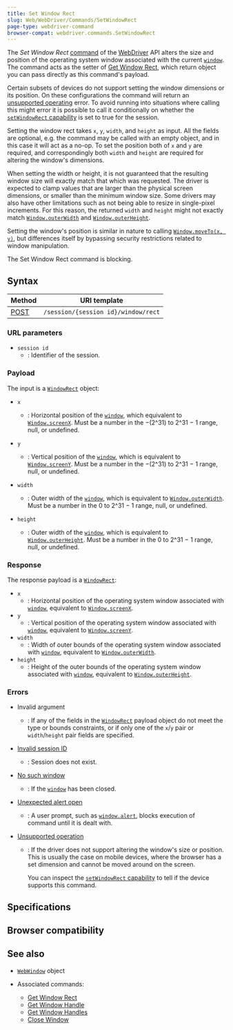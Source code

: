 ```yaml
---
title: Set Window Rect
slug: Web/WebDriver/Commands/SetWindowRect
page-type: webdriver-command
browser-compat: webdriver.commands.SetWindowRect
---
```




The _Set Window Rect_ [command](/Web/WebDriver/Commands) of the [WebDriver](/Web/WebDriver) API alters the size and position of the operating system window associated with the current [`window`](/Web/API/Window). The command acts as the setter of [Get Window Rect](/Web/WebDriver/Commands/GetWindowRect), which return object you can pass directly as this command's payload.

Certain subsets of devices do not support setting the window dimensions or its position. On these configurations the command will return an [unsupported operating](/Web/WebDriver/Errors/UnsupportedOperation) error. To avoid running into situations where calling this might error it is possible to call it conditionally on whether the [`setWindowRect` capability](/Web/WebDriver/Capabilities/setWindowRect) is set to true for the session.

Setting the window rect takes `x`, `y`, `width`, and `height` as input. All the fields are optional, e.g. the command may be called with an empty object, and in this case it will act as a no-op. To set the position both of `x` and `y` are required, and correspondingly both `width` and `height` are required for altering the window's dimensions.

When setting the width or height, it is not guaranteed that the resulting window size will exactly match that which was requested. The driver is expected to clamp values that are larger than the physical screen dimensions, or smaller than the minimum window size. Some drivers may also have other limitations such as not being able to resize in single-pixel increments. For this reason, the returned `width` and `height` might not exactly match [`Window.outerWidth`](/Web/API/Window/outerWidth) and [`Window.outerHeight`](/Web/API/Window/outerHeight).

Setting the window's position is similar in nature to calling [`Window.moveTo(x, y)`](/Web/API/Window/moveTo), but differences itself by bypassing security restrictions related to window manipulation.

The Set Window Rect command is blocking.

## Syntax

| Method                                    | URI template                        |
| ----------------------------------------- | ----------------------------------- |
| [POST](/Web/HTTP/Methods/POST) | `/session/{session id}/window/rect` |

### URL parameters

- `session id`
  - : Identifier of the session.

### Payload

The input is a [`WindowRect`](/Web/WebDriver/WindowRect) object:

- `x`

  - : Horizontal position of the [`window`](/Web/API/Window), which equivalent to [`Window.screenX`](/Web/API/Window/screenX). Must be a number in the −(2^31) to 2^31 − 1 range, null, or undefined.

- `y`
  - : Vertical position of the [`window`](/Web/API/Window), which is equivalent to [`Window.screenY`](/Web/API/Window/screenY). Must be a number in the −(2^31) to 2^31 − 1 range, null, or undefined.
- `width`
  - : Outer width of the [`window`](/Web/API/Window), which is equivalent to [`Window.outerWidth`](/Web/API/Window/outerWidth). Must be a number in the 0 to 2^31 − 1 range, null, or undefined.
- `height`
  - : Outer width of the [`window`](/Web/API/Window), which is equivalent to [`Window.outerHeight`](/Web/API/Window/outerHeight). Must be a number in the 0 to 2^31 − 1 range, null, or undefined.

### Response

The response payload is a [`WindowRect`](/Web/WebDriver/WebWindow):

- `x`
  - : Horizontal position of the operating system window associated with [`window`](/Web/API/Window), equivalent to [`Window.screenX`](/Web/API/Window/screenX).
- `y`
  - : Vertical position of the operating system window associated with [`window`](/Web/API/Window), equivalent to [`Window.screenY`](/Web/API/Window/screenY).
- `width`
  - : Width of outer bounds of the operating system window associated with [`window`](/Web/API/Window), equivalent to [`Window.outerWidth`](/Web/API/Window/outerWidth).
- `height`
  - : Height of the outer bounds of the operating system window associated with [`window`](/Web/API/Window), equivalent to [`Window.outerHeight`](/Web/API/Window/outerHeight).

### Errors

- Invalid argument
  - : If any of the fields in the [`WindowRect`](/Web/WebDriver/WindowRect) payload object do not meet the type or bounds constraints, or if only one of the `x`/`y` pair or `width`/`height` pair fields are specified.
- [Invalid session ID](/Web/WebDriver/Errors/InvalidSessionID)
  - : Session does not exist.
- [No such window](/Web/WebDriver/Errors/NoSuchWindow)
  - : If the [`window`](/Web/API/Window) has been closed.
- [Unexpected alert open](/Web/WebDriver/Errors/UnexpectedAlertOpen)
  - : A user prompt, such as [`window.alert`](/Web/API/Window/alert), blocks execution of command until it is dealt with.
- [Unsupported operation](/Web/WebDriver/Errors/UnsupportedOperation)

  - : If the driver does not support altering the window's size or position. This is usually the case on mobile devices, where the browser has a set dimension and cannot be moved around on the screen.

    You can inspect the [`setWindowRect` capability](/Web/WebDriver/Capabilities/setWindowRect) to tell if the device supports this command.

## Specifications



## Browser compatibility



## See also

- [`WebWindow`](/Web/WebDriver/WebWindow) object
- Associated commands:

  - [Get Window Rect](/Web/WebDriver/Commands/GetWindowRect)
  - [Get Window Handle](/Web/WebDriver/Commands/GetWindowHandle)
  - [Get Window Handles](/Web/WebDriver/Commands/GetWindowHandles)
  - [Close Window](/Web/WebDriver/Commands/CloseWindow)
